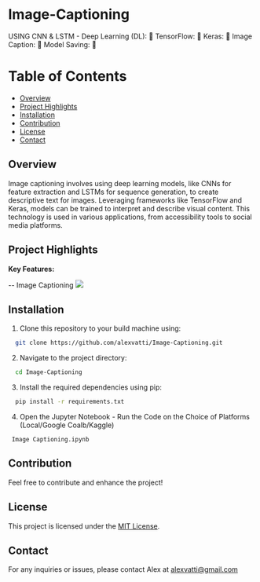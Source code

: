 # Image-Captioning

USING CNN & LSTM - Deep Learning (DL): 🤖
TensorFlow: 🔧
Keras: 🧩
Image Caption: 📝
Model Saving: 💾

# Table of Contents

- [Overview](#overview)
- [Project Highlights](#Project-Highlights)
- [Installation](#Installation)
- [Contribution](#contribution)
- [License](#license)
- [Contact](#contact)

## Overview 
Image captioning involves using deep learning models, like CNNs for feature extraction and LSTMs for sequence generation, to create descriptive text for images. 
Leveraging frameworks like TensorFlow and Keras, models can be trained to interpret and describe visual content. 
This technology is used in various applications, from accessibility tools to social media platforms.


  
## Project Highlights

**Key Features:**

-- Image Captioning
![](Images/Image-Caption.png)

## Installation

1. Clone this repository to your build machine using:

```bash
  git clone https://github.com/alexvatti/Image-Captioning.git
```
2. Navigate to the project directory:

```bash
  cd Image-Captioning
```
3. Install the required dependencies using pip:

```bash
  pip install -r requirements.txt
```

4. Open the Jupyter Notebook - Run the Code on the Choice of Platforms (Local/Google Coalb/Kaggle)

```   
 Image Captioning.ipynb
```

## Contribution

Feel free to contribute and enhance the project!

## License
This project is licensed under the [MIT License](LICENSE).

## Contact
For any inquiries or issues, please contact Alex at alexvatti@gmail.com
